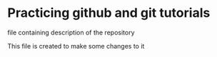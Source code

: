 # Practicing github and git tutorials  

file containing description of the repository

This file is created to make some changes to it
